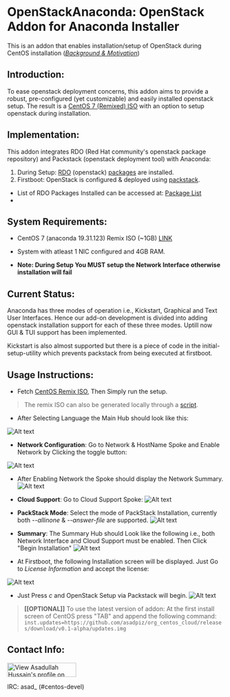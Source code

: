 # OpenStackAnaconda: OpenStack Addon for Anaconda Installer

This is an addon that enables installation/setup of OpenStack during CentOS installation ([*Background & Motivation*](http://seven.centos.org/2015/07/cloud-in-a-box-centos-openstack-remix/))

## Introduction:

To ease openstack deployment concerns, this addon aims to provide a robust, pre-configured (yet customizable) and easily installed openstack setup. The result is a [CentOS 7 (Remixed) ISO](http://buildlogs.centos.org/gsoc2015/cloud-in-a-box/CentOS-7-x86_64-RDO-1503-2015082701.iso) with an option to setup openstack during installation. 

## Implementation:

This addon integrates RDO (Red Hat community's openstack package repository) and Packstack (openstack deployment tool) with Anaconda:

1. During Setup: [RDO](https://www.rdoproject.org/Main_Page) (openstack) [packages](http://mirror.centos.org/centos/7/cloud/x86_64/openstack-kilo/) are installed.
2. Firstboot: OpenStack is configured & deployed using [packstack](https://wiki.openstack.org/wiki/Packstack).

* List of RDO Packages Installed can be accessed at: [Package List](../master/PackageList.md)
* 
## System Requirements:

*  CentOS 7 (anaconda 19.31.123) Remix ISO (~1GB) [LINK](http://buildlogs.centos.org/gsoc2015/cloud-in-a-box/CentOS-7-x86_64-RDO-1503-2015082701.iso)

*  System with atleast 1 NIC configured and 4GB RAM. 

* **Note: During Setup You MUST setup the Network Interface otherwise installation will fail**

## Current Status:

Anaconda has three modes of operation i.e., Kickstart, Graphical and Text User Interfaces. Hence our add-on development is divided into adding openstack installation support for each of these three modes. 
Uptill now GUI & TUI support has been implemented.

Kickstart is also almost supported but there is a piece of code in the initial-setup-utility which prevents packstack from being executed at firstboot.

## Usage Instructions:

* Fetch [CentOS Remix ISO](http://buildlogs.centos.org/gsoc2015/cloud-in-a-box/CentOS-7-x86_64-RDO-1503-2015082701.iso), Then Simply run the setup. 

> The remix ISO can also be generated locally through a [script](https://github.com/asadpiz/centos-respin/archive/master.zip). 

* After Selecting Language the Main Hub should look like this:

![Alt text](/../screenshots/1.png?raw=true "Main Hub")

* **Network Configuration**: Go to Network & HostName Spoke and Enable Network by Clicking the toggle button:

![Alt text](/../screenshots/2.png?raw=true "Network Spoke")

* After Enabling Network the Spoke should display the Network Summary.
![Alt text](/../screenshots/2-1.png?raw=true "Network Spoke")

* **Cloud Support**: Go to Cloud Support Spoke:
![Alt text](/../screenshots/3.png?raw=true "Cloud Spoke")

* **PackStack Mode**: Select the mode of PackStack Installation, currently both *--allinone* & *--answer-file* are supported.
![Alt text](/../screenshots/4.png?raw=true "Cloud Spoke-2")

* **Summary**: The Summary Hub should Look like the following i.e., both Network Interface and Cloud Support must be enabled. Then Click "Begin Installation"
![Alt text](/../screenshots/5.png?raw=true "Summary")

* At Firstboot, the following Installation screen will be displayed. Just Go to *License Information* and accept the license:

![Alt text](/../screenshots/6.png?raw=true "Firstboot")

* Just Press *c* and OpenStack Setup via Packstack will begin.
![Alt text](/../screenshots/8.png?raw=true "Firstboot")


> **[[OPTIONAL]]** To use the latest version of addon: At the first install screen of CentOS press "TAB" and append the following command: `inst.updates=https://github.com/asadpiz/org_centos_cloud/releases/download/v0.1-alpha/updates.img`


## Contact Info:
<dl>
<a href="https://de.linkedin.com/pub/asadullah-hussain/1a/632/92">
      <img src="https://static.licdn.com/scds/common/u/img/webpromo/btn_viewmy_160x33.png" width="160" height="33" border="0" alt="View Asadullah Hussain's profile on LinkedIn">
    </a>
</dl>
IRC: asad_ (#centos-devel)

 

 
